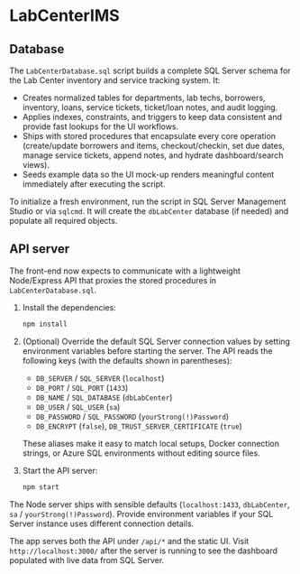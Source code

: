 # LabCenterIMS

## Database

The `LabCenterDatabase.sql` script builds a complete SQL Server schema for the Lab Center inventory and service tracking system. It:

* Creates normalized tables for departments, lab techs, borrowers, inventory, loans, service tickets, ticket/loan notes, and audit logging.
* Applies indexes, constraints, and triggers to keep data consistent and provide fast lookups for the UI workflows.
* Ships with stored procedures that encapsulate every core operation (create/update borrowers and items, checkout/checkin, set due dates, manage service tickets, append notes, and hydrate dashboard/search views).
* Seeds example data so the UI mock-up renders meaningful content immediately after executing the script.

To initialize a fresh environment, run the script in SQL Server Management Studio or via `sqlcmd`. It will create the `dbLabCenter` database (if needed) and populate all required objects.

## API server

The front-end now expects to communicate with a lightweight Node/Express API that proxies the stored procedures in `LabCenterDatabase.sql`.

1. Install the dependencies:

   ```bash
   npm install
   ```

2. (Optional) Override the default SQL Server connection values by setting environment variables before starting the server. The API reads the following keys (with the defaults shown in parentheses):

   * `DB_SERVER` / `SQL_SERVER` (`localhost`)
   * `DB_PORT` / `SQL_PORT` (`1433`)
   * `DB_NAME` / `SQL_DATABASE` (`dbLabCenter`)
   * `DB_USER` / `SQL_USER` (`sa`)
   * `DB_PASSWORD` / `SQL_PASSWORD` (`yourStrong(!)Password`)
   * `DB_ENCRYPT` (`false`), `DB_TRUST_SERVER_CERTIFICATE` (`true`)

   These aliases make it easy to match local setups, Docker connection strings, or Azure SQL environments without editing source files.

3. Start the API server:

   ```bash
   npm start
   ```

The Node server ships with sensible defaults (`localhost:1433`, `dbLabCenter`, `sa` / `yourStrong(!)Password`). Provide environment variables if your SQL Server instance uses different connection details.

The app serves both the API under `/api/*` and the static UI. Visit `http://localhost:3000/` after the server is running to see the dashboard populated with live data from SQL Server.
